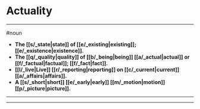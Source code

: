 # Actuality
---
#noun
- **The [[s/_state|state]] of [[e/_existing|existing]]; [[e/_existence|existence]].**
- **The [[q/_quality|quality]] of [[b/_being|being]] [[a/_actual|actual]] or [[f/_factual|factual]]; [[f/_fact|fact]].**
- **[[l/_live|Live]] [[r/_reporting|reporting]] on [[c/_current|current]] [[a/_affairs|affairs]].**
- **A [[s/_short|short]] [[e/_early|early]] [[m/_motion|motion]] [[p/_picture|picture]].**
---
---
